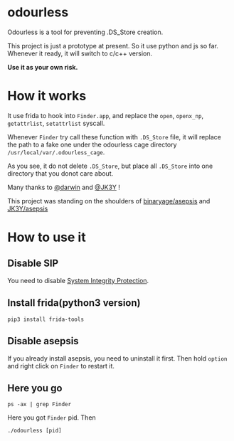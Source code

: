 # odourless

Odourless is a tool for preventing .DS_Store creation.

This project is just a prototype at present. So it use python and js so far. Whenever it ready, it will switch to c/c++ version.

**Use it as your own risk.**

# How it works

It use frida to hook into `Finder.app`, and replace the `open`, `openx_np`, `getattrlist`, `setattrlist` syscall.

Whenever `Finder` try call these function with `.DS_Store` file, it will replace the path to a fake one under the odourless cage directory `/usr/local/var/.odourless_cage`.

As you see, it do not delete `.DS_Store`, but place all `.DS_Store` into one directory that you donot care about.

Many thanks to [@darwin](https://github.com/darwin) and [@JK3Y](https://github.com/JK3Y) !

This project was standing on the shoulders of [binaryage/asepsis](https://github.com/binaryage/asepsis) and [JK3Y/asepsis](https://github.com/JK3Y/asepsis)

# How to use it

## Disable SIP

You need to disable [System Integrity Protection](https://support.apple.com/en-us/HT204899).

## Install frida(python3 version)

```
pip3 install frida-tools
```

## Disable asepsis
If you already install asepsis, you need to uninstall it first. Then hold `option` and right click on `Finder` to restart it.

## Here you go

```
ps -ax | grep Finder
```

Here you got `Finder` pid. Then 

```
./odourless [pid]
```